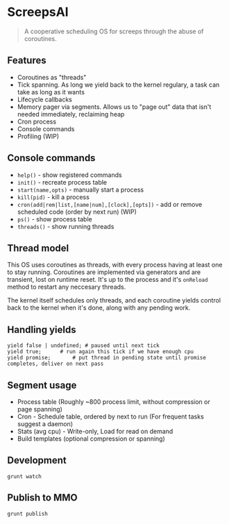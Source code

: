 ScreepsAI
===

> A cooperative scheduling OS for screeps through the abuse of coroutines.

## Features
 * Coroutines as "threads"
 * Tick spanning. As long we yield back to the kernel regulary, a task can take as long as it wants
 * Lifecycle callbacks
 * Memory pager via segments. Allows us to "page out" data that isn't needed immediately, reclaiming heap
 * Cron process
 * Console commands
 * Profiling (WIP)

## Console commands
 * `help()` - show registered commands
 * `init()` - recreate process table
 * `start(name,opts)` - manually start a process
 * `kill(pid)` - kill a process
 * `cron(add|rem|list,[name|num],[clock],[opts])` - add or remove scheduled code (order by next run)  (WIP)
 * `ps()` - show process table
 * `threads()` - show running threads

## Thread model

This OS uses coroutines as threads, with every process having at least one to stay running. Coroutines are implemented
via generators and are transient, lost on runtime reset. It's up to the process and it's `onReload` method to restart
any neccesary threads. 

The kernel itself schedules only threads, and each coroutine yields control back to the kernel when it's done, along with any
pending work.

## Handling yields
```
yield false | undefined; # paused until next tick
yield true;		 # run again this tick if we have enough cpu
yield promise;		 # put thread in pending state until promise completes, deliver on next pass
```

## Segment usage
 * Process table (Roughly ~800 process limit, without compression or page spanning)
 * Cron - Schedule table, ordered by next to run (For frequent tasks suggest a daemon)
 * Stats (avg cpu) - Write-only, Load for read on demand
 * Build templates (optional compression or spanning)

## Development

`grunt watch`

## Publish to MMO

`grunt publish`